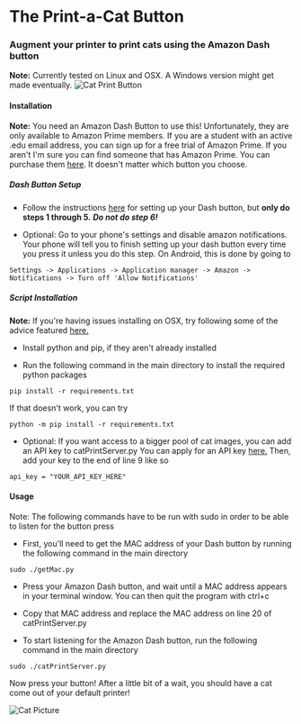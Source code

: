 # The Print-a-Cat Button
### Augment your printer to print cats using the Amazon Dash button
**Note:** Currently tested on Linux and OSX. A Windows version might get made eventually.
![Cat Print Button](http://i.imgur.com/72GDvqv.jpg)
#### Installation
**Note:** You need an Amazon Dash Button to use this! Unfortunately, they are only available to Amazon Prime members. If you are a student with an active .edu email address, you can sign up for a free trial of Amazon Prime. If you aren't I'm sure you can find someone that has Amazon Prime. You can purchase them [here](http://www.amazon.com/b?node=10667898011). It doesn't matter which button you choose.

##### Dash Button Setup
* Follow the instructions [here](https://www.amazon.com/gp/help/customer/display.html?nodeId=201746340) for setting up your Dash button, but **only do steps 1 through 5.** ***Do not do step 6!***

* Optional: Go to your phone's settings and disable amazon notifications. Your phone will tell you to finish setting up your dash button every time you press it unless you do this step. On Android, this is done by going to 
```
Settings -> Applications -> Application manager -> Amazon -> Notifications -> Turn off 'Allow Notifications'
```

##### Script Installation
**Note:** If you're having issues installing on OSX, try following some of the advice featured [here.](http://juhalaaksonen.com/blog/2013/12/11/installing-scapy-for-mac-os-x/)

* Install python and pip, if they aren't already installed

* Run the following command in the main directory to install the required python packages
```
pip install -r requirements.txt
```
If that doesn't work, you can try 
```
python -m pip install -r requirements.txt
```

* Optional: If you want access to a bigger pool of cat images, you can add an API key to catPrintServer.py
You can apply for an API key [here.](http://thecatapi.com/api-key-registration.html)
Then, add your key to the end of line 9 like so
```
api_key = "YOUR_API_KEY_HERE"
```

#### Usage

Note: The following commands have to be run with sudo in order to be able to listen for the button press

* First, you'll need to get the MAC address of your Dash button by running the following command in the main directory
```
sudo ./getMac.py
```
* Press your Amazon Dash button, and wait until a MAC address appears in your terminal window. You can then quit the program with ctrl+c

* Copy that MAC address and replace the MAC address on line 20 of catPrintServer.py

* To start listening for the Amazon Dash button, run the following command in the main directory
```
sudo ./catPrintServer.py
```

Now press your button! After a little bit of a wait, you should have a cat come out of your default printer!

![Cat Picture](http://i.imgur.com/Q162Uxc.jpg)
